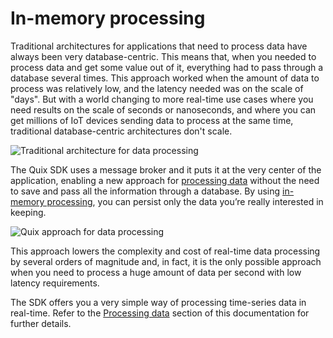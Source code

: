 # In-memory processing

Traditional architectures for applications that need to process data have always been very database-centric. This means that, when you needed to process data and get some value out of it, everything had to pass through a database several times. This approach worked when the amount of data to process was relatively low, and the latency needed was on the scale of "days". But with a world changing to more real-time use cases where you need results on the scale of seconds or nanoseconds, and where you can get millions of IoT devices sending data to process at the same time, traditional database-centric architectures don't scale.

![Traditional architecture for data processing](../images/InMemoryProcessing1.png)

The Quix SDK uses a message broker and it puts it at the very center of the application, enabling a new approach for [processing data](/sdk/process) without the need to save and pass all the information through a database. By using [in-memory processing](#in-memory-processing), you can persist only the data you’re really interested in keeping.

![Quix approach for data processing](../images/InMemoryProcessing2.png)

This approach lowers the complexity and cost of real-time data processing by several orders of magnitude and, in fact, it is the only possible approach when you need to process a huge amount of data per second with low latency requirements.

The SDK offers you a very simple way of processing time-series data in real-time. Refer to the [Processing data](/sdk/process) section of this documentation for further details.
